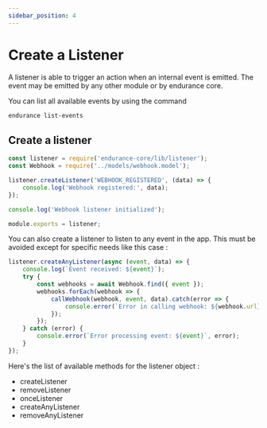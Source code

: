 ```yaml
---
sidebar_position: 4
---
```


# Create a Listener

A listener is able to trigger an action when an internal event is emitted. The event may be emitted by any other module or by endurance core. 

You can list all available events by using the command 

```bash
endurance list-events
```

## Create a listener 


```js
const listener = require('endurance-core/lib/listener');
const Webhook = require('../models/webhook.model');

listener.createListener('WEBHOOK_REGISTERED', (data) => {
    console.log('Webhook registered:', data);
});

console.log('Webhook listener initialized');

module.exports = listener;
```

You can also create a listener to listen to any event in the app. This must be avoided except for specific needs like this case : 

```js
listener.createAnyListener(async (event, data) => {
    console.log(`Event received: ${event}`);
    try {
        const webhooks = await Webhook.find({ event });
        webhooks.forEach(webhook => {
            callWebhook(webhook, event, data).catch(error => {
                console.error(`Error in calling webhook: ${webhook.url}`, error);
            });
        });
    } catch (error) {
        console.error(`Error processing event: ${event}`, error);
    }
});
```

Here's the list of available methods for the listener object : 

- createListener
- removeListener
- onceListener
- createAnyListener
- removeAnyListener